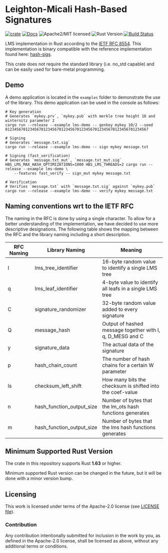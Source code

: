 # Leighton-Micali Hash-Based Signatures

[![crate][crate-image]][crate-link]
[![Docs][docs-image]][docs-link]
![Apache2/MIT licensed][license-image]
![Rust Version][rustc-image]
[![Build Status][build-image]][build-link]

LMS implementation in Rust according to the [IETF RFC 8554](https://datatracker.ietf.org/doc/html/rfc8554).
This implementation is binary compatible with the reference implementation found here: [hash-sigs](https://github.com/cisco/hash-sigs).

This crate does not require the standard library (i.e. no_std capable) and can be easily used for bare-metal programming.

## Demo
A demo application is located in the `examples` folder to demonstrate the use of the library.
This demo application can be used in the console as follows:

```
# Key generation
# Generates `mykey.prv`, `mykey.pub` with merkle tree height 10 and winternitz parameter 2
cargo run --release --example lms-demo -- genkey mykey 10/2 --seed 0123456701234567012345670123456701234567012345670123456701234567

# Signing
# Generates `message.txt.sig`
cargo run --release --example lms-demo -- sign mykey message.txt

# Signing (fast_verification)
# Generates `message.txt_mut`, `message.txt_mut.sig`
HBS_LMS_MAX_HASH_OPTIMIZATIONS=1000 HBS_LMS_THREADS=2 cargo run --release --example lms-demo \
    --features fast_verify -- sign_mut mykey message.txt

# Verification
# Verifies `message.txt` with `message.txt.sig` against `mykey.pub`
cargo run --release --example lms-demo -- verify mykey message.txt
```

## Naming conventions wrt to the IETF RFC
The naming in the RFC is done by using a single character.
To allow for a better understanding of the implementation, we have decided to use more descriptive designations.
The following table shows the mapping between the RFC and the library naming including a short description.

| RFC Naming | Library Naming       | Meaning                                                   |
|------------|----------------------|-----------------------------------------------------------|
| I          | lms_tree_identifier  | 16-byte random value to identify a single LMS tree        |
| q          | lms_leaf_identifier  | 4-byte value to identify all leafs in a single LMS tree   |
| C          | signature_randomizer | 32-byte random value added to every signature             |
| Q          | message_hash         | Output of hashed message together with I, q, D_MESG and C |
| y          | signature_data       | The actual data of the signature                          |
| p          | hash_chain_count     | The number of hash chains for a certain W parameter       |
| ls         | checksum_left_shift  | How many bits the checksum is shifted into the coef-value |
| n          | hash_function_output_size | Number of bytes that the lm_ots hash functions generates         |
| m          | hash_function_output_size | Number of bytes that the lms hash functions generates         |

## Minimum Supported Rust Version
The crate in this repository supports Rust **1.63** or higher.

Minimum supported Rust version can be changed in the future, but it will be done with a minor version bump.

## Licensing
This work is licensed under terms of the Apache-2.0 license (see [LICENSE file](LICENSE)).

### Contribution
Any contribution intentionally submitted for inclusion in the work by you, as defined in the Apache-2.0 license, shall be licensed as above, without any additional terms or conditions.

[//]: # (badges)

[crate-image]: https://img.shields.io/crates/v/hbs-lms.svg
[crate-link]: https://crates.io/crates/hbs-lms
[docs-image]: https://docs.rs/hbs-lms/badge.svg
[docs-link]: https://docs.rs/hbs-lms/
[license-image]: https://img.shields.io/badge/license-Apache2.0-blue.svg
[rustc-image]: https://img.shields.io/badge/rustc-1.63+-blue.svg
[build-image]: https://github.com/Fraunhofer-AISEC/hbs-lms-rust/workflows/lms/badge.svg?branch=master
[build-link]: https://github.com/Fraunhofer-AISEC/hbs-lms-rust/actions?query=workflow%3Alms
